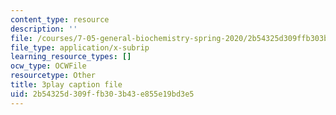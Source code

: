 ```yaml
---
content_type: resource
description: ''
file: /courses/7-05-general-biochemistry-spring-2020/2b54325d309ffb303b43e855e19bd3e5_o1pSk-sgFCA.srt
file_type: application/x-subrip
learning_resource_types: []
ocw_type: OCWFile
resourcetype: Other
title: 3play caption file
uid: 2b54325d-309f-fb30-3b43-e855e19bd3e5
---
```

